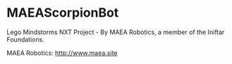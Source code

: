# MAEAScorpionBot
Lego Mindstorms NXT Project - By MAEA Robotics, a member of the Iniftar Foundations.

MAEA Robotics: http://www.maea.site
